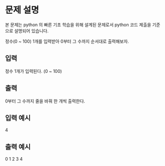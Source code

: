 # 문제 설명

본 문제는 python 의 빠른 기초 학습을 위해 설계된 문제로서 python 코드 제출을 기준으로 설명되어 있습니다.

정수(0 ~ 100) 1개를 입력받아 0부터 그 수까지 순서대로 출력해보자.

## 입력

정수 1개가 입력된다.
(0 ~ 100)

## 출력

0부터 그 수까지 줄을 바꿔 한 개씩 출력한다.

## 입력 예시

4

## 출력 예시

0
1
2
3
4
